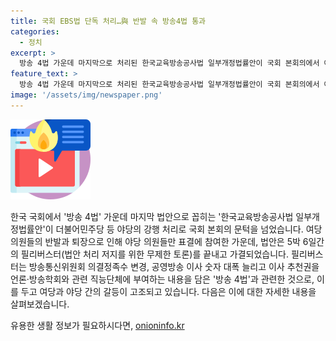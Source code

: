 ```yaml
---
title: 국회 EBS법 단독 처리…與 반발 속 방송4법 통과
categories:
  - 정치
excerpt: >
  방송 4법 가운데 마지막으로 처리된 한국교육방송공사법 일부개정법률안이 국회 본회의에서 야당의 강행 처리로 가결되며 5박 6일 필리버스터가 종료됐다. 야당 의원들만 표결에 참여하며 국민의힘 주도로 이뤄진 이 법안은 공영방송 관련 주도권을 놓고 강한 갈등이 있었으며, 국민의힘 의원들의 불참으로 통과됐다. 이에 대해 우원식 국회의장은 민심을 이기는 어떤 정치도 없다며 정부와 국민의 목소리에 귀 기울일 것을 촉구했고, 민주당은 방송장악을 강행하는 것에 반발하며 윤석열 대통령에게 거부권 행사를 건의했다.
feature_text: >
  방송 4법 가운데 마지막으로 처리된 한국교육방송공사법 일부개정법률안이 국회 본회의에서 야당의 강행 처리로 가결되며 5박 6일 필리버스터가 종료됐다. 야당 의원들만 표결에 참여하며 국민의힘 주도로 이뤄진 이 법안은 공영방송 관련 주도권을 놓고 강한 갈등이 있었으며, 국민의힘 의원들의 불참으로 통과됐다. 이에 대해 우원식 국회의장은 민심을 이기는 어떤 정치도 없다며 정부와 국민의 목소리에 귀 기울일 것을 촉구했고, 민주당은 방송장악을 강행하는 것에 반발하며 윤석열 대통령에게 거부권 행사를 건의했다.
image: '/assets/img/newspaper.png'
---
```


<p><img src="/assets/img/news.png" alt="rentncar 속보" /></p>

<p>한국 국회에서 '방송 4법' 가운데 마지막 법안으로 꼽히는 '한국교육방송공사법 일부개정법률안'이 더불어민주당 등 야당의 강행 처리로 국회 본회의 문턱을 넘었습니다. 여당 의원들의 반발과 퇴장으로 인해 야당 의원들만 표결에 참여한 가운데, 법안은 5박 6일간의 필리버스터(법안 처리 저지를 위한 무제한 토론)를 끝내고 가결되었습니다. 필리버스터는 방송통신위원회 의결정족수 변경, 공영방송 이사 숫자 대폭 늘리고 이사 추천권을 언론·방송학회와 관련 직능단체에 부여하는 내용을 담은 '방송 4법'과 관련한 것으로, 이를 두고 여당과 야당 간의 갈등이 고조되고 있습니다. 다음은 이에 대한 자세한 내용을 살펴보겠습니다.</p>
유용한 생활 정보가 필요하시다면, <a href="https://onioninfo.kr" rel="dofollow">onioninfo.kr</a>


